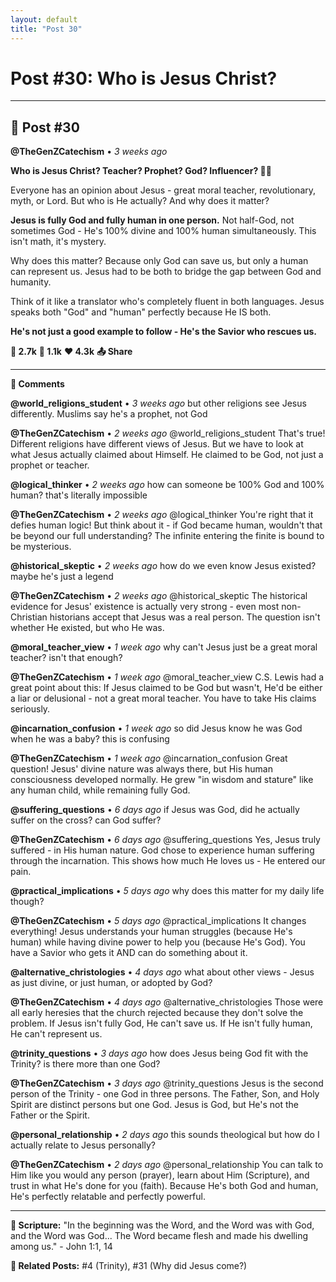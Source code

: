 ```yaml
---
layout: default
title: "Post 30"
---
```

# Post #30: Who is Jesus Christ?

---

## 📱 Post #30

**@TheGenZCatechism** • *3 weeks ago*

**Who is Jesus Christ? Teacher? Prophet? God? Influencer? 🤔✨**

Everyone has an opinion about Jesus - great moral teacher, revolutionary, myth, or Lord. But who is He actually? And why does it matter?

**Jesus is fully God and fully human in one person.** Not half-God, not sometimes God - He's 100% divine and 100% human simultaneously. This isn't math, it's mystery.

Why does this matter? Because only God can save us, but only a human can represent us. Jesus had to be both to bridge the gap between God and humanity.

Think of it like a translator who's completely fluent in both languages. Jesus speaks both "God" and "human" perfectly because He IS both.

**He's not just a good example to follow - He's the Savior who rescues us.**

**💭 2.7k** **🔄 1.1k** **❤️ 4.3k** **📤 Share**

---

**💬 Comments**

**@world_religions_student** • *3 weeks ago*
but other religions see Jesus differently. Muslims say he's a prophet, not God

**@TheGenZCatechism** • *2 weeks ago*
@world_religions_student That's true! Different religions have different views of Jesus. But we have to look at what Jesus actually claimed about Himself. He claimed to be God, not just a prophet or teacher.

**@logical_thinker** • *2 weeks ago*
how can someone be 100% God and 100% human? that's literally impossible

**@TheGenZCatechism** • *2 weeks ago*
@logical_thinker You're right that it defies human logic! But think about it - if God became human, wouldn't that be beyond our full understanding? The infinite entering the finite is bound to be mysterious.

**@historical_skeptic** • *2 weeks ago*
how do we even know Jesus existed? maybe he's just a legend

**@TheGenZCatechism** • *2 weeks ago*
@historical_skeptic The historical evidence for Jesus' existence is actually very strong - even most non-Christian historians accept that Jesus was a real person. The question isn't whether He existed, but who He was.

**@moral_teacher_view** • *1 week ago*
why can't Jesus just be a great moral teacher? isn't that enough?

**@TheGenZCatechism** • *1 week ago*
@moral_teacher_view C.S. Lewis had a great point about this: If Jesus claimed to be God but wasn't, He'd be either a liar or delusional - not a great moral teacher. You have to take His claims seriously.

**@incarnation_confusion** • *1 week ago*
so did Jesus know he was God when he was a baby? this is confusing

**@TheGenZCatechism** • *1 week ago*
@incarnation_confusion Great question! Jesus' divine nature was always there, but His human consciousness developed normally. He grew "in wisdom and stature" like any human child, while remaining fully God.

**@suffering_questions** • *6 days ago*
if Jesus was God, did he actually suffer on the cross? can God suffer?

**@TheGenZCatechism** • *6 days ago*
@suffering_questions Yes, Jesus truly suffered - in His human nature. God chose to experience human suffering through the incarnation. This shows how much He loves us - He entered our pain.

**@practical_implications** • *5 days ago*
why does this matter for my daily life though?

**@TheGenZCatechism** • *5 days ago*
@practical_implications It changes everything! Jesus understands your human struggles (because He's human) while having divine power to help you (because He's God). You have a Savior who gets it AND can do something about it.

**@alternative_christologies** • *4 days ago*
what about other views - Jesus as just divine, or just human, or adopted by God?

**@TheGenZCatechism** • *4 days ago*
@alternative_christologies Those were all early heresies that the church rejected because they don't solve the problem. If Jesus isn't fully God, He can't save us. If He isn't fully human, He can't represent us.

**@trinity_questions** • *3 days ago*
how does Jesus being God fit with the Trinity? is there more than one God?

**@TheGenZCatechism** • *3 days ago*
@trinity_questions Jesus is the second person of the Trinity - one God in three persons. The Father, Son, and Holy Spirit are distinct persons but one God. Jesus is God, but He's not the Father or the Spirit.

**@personal_relationship** • *2 days ago*
this sounds theological but how do I actually relate to Jesus personally?

**@TheGenZCatechism** • *2 days ago*
@personal_relationship You can talk to Him like you would any person (prayer), learn about Him (Scripture), and trust in what He's done for you (faith). Because He's both God and human, He's perfectly relatable and perfectly powerful.

---

**📖 Scripture:** "In the beginning was the Word, and the Word was with God, and the Word was God... The Word became flesh and made his dwelling among us." - John 1:1, 14

**🔗 Related Posts:** #4 (Trinity), #31 (Why did Jesus come?) 
